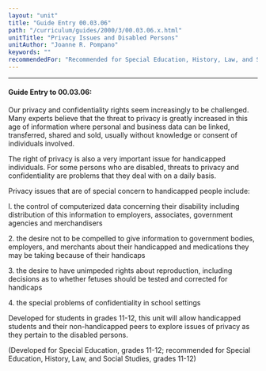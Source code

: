 ```yaml
---
layout: "unit"
title: "Guide Entry 00.03.06"
path: "/curriculum/guides/2000/3/00.03.06.x.html"
unitTitle: "Privacy Issues and Disabled Persons"
unitAuthor: "Joanne R. Pompano"
keywords: ""
recommendedFor: "Recommended for Special Education, History, Law, and Social Studies, grades 11-12."
---
```

<body>
<hr/>
<h4>
Guide Entry to 00.03.06:
</h4>
Our privacy and confidentiality rights seem increasingly to be challenged. Many experts believe that the threat to privacy is greatly increased in this age of information where personal and business data can be linked, transferred, shared and sold, usually without knowledge or consent of individuals involved.
<p>
The right of privacy is also a very important issue for handicapped individuals.  For some persons who are disabled, threats to privacy and confidentiality are problems that they deal with on a daily basis.
</p>
<p>
Privacy issues that are of special concern to handicapped people include:
</p>
<p>
l. the control of computerized data concerning their disability including distribution of this information to employers, associates, government agencies and merchandisers
</p>
<p>
2. the desire not to be compelled to give information to government bodies, employers, and merchants about their handicapped and medications they may be taking because of their handicaps
</p>
<p>
3. the desire to have unimpeded rights about reproduction, including decisions as to whether fetuses should be tested and corrected for handicaps
</p>
<p>
4. the special problems of confidentiality in school settings
</p>
<p>
Developed for students in grades 11-12, this unit will allow handicapped students and their non-handicapped peers to explore issues of privacy as they pertain to the disabled persons.
</p>
<p>
(Developed for Special Education, grades 11-12; recommended for Special Education, History, Law, and Social Studies, grades 11-12)
</p>
</body>
